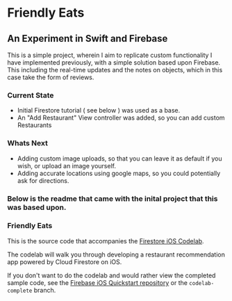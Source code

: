 # Friendly Eats
## An Experiment in Swift and Firebase

This is a simple project, wherein I aim to replicate custom functionality I have implemented previously, with a simple solution based upon Firebase. This including the real-time updates and the notes on objects, which in this case take the form of reviews.

### Current State

* Initial Firestore tutorial ( see below ) was used as a base.
* An "Add Restaurant" View controller was added, so you can add custom Restaurants

### Whats Next

* Adding custom image uploads, so that you can leave it as default if you wish, or upload an image yourself.
* Adding accurate locations using google maps, so you could potentially ask for directions.


### Below is the readme that came with the inital project that this was based upon.

### Friendly Eats

This is the source code that accompanies the
[Firestore iOS Codelab](https://codelabs.developers.google.com/codelabs/firestore-ios).

The codelab will walk you through developing a restaurant recommendation app
powered by Cloud Firestore on iOS.

If you don't want to do the codelab and would rather view the completed sample
code, see the [Firebase iOS Quickstart repository](https://github.com/firebase/quickstart-ios)
or the `codelab-complete` branch.

